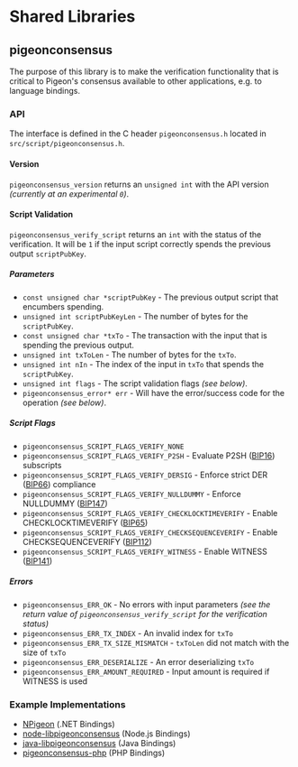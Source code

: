Shared Libraries
================

## pigeonconsensus

The purpose of this library is to make the verification functionality that is critical to Pigeon's consensus available to other applications, e.g. to language bindings.

### API

The interface is defined in the C header `pigeonconsensus.h` located in  `src/script/pigeonconsensus.h`.

#### Version

`pigeonconsensus_version` returns an `unsigned int` with the API version *(currently at an experimental `0`)*.

#### Script Validation

`pigeonconsensus_verify_script` returns an `int` with the status of the verification. It will be `1` if the input script correctly spends the previous output `scriptPubKey`.

##### Parameters
- `const unsigned char *scriptPubKey` - The previous output script that encumbers spending.
- `unsigned int scriptPubKeyLen` - The number of bytes for the `scriptPubKey`.
- `const unsigned char *txTo` - The transaction with the input that is spending the previous output.
- `unsigned int txToLen` - The number of bytes for the `txTo`.
- `unsigned int nIn` - The index of the input in `txTo` that spends the `scriptPubKey`.
- `unsigned int flags` - The script validation flags *(see below)*.
- `pigeonconsensus_error* err` - Will have the error/success code for the operation *(see below)*.

##### Script Flags
- `pigeonconsensus_SCRIPT_FLAGS_VERIFY_NONE`
- `pigeonconsensus_SCRIPT_FLAGS_VERIFY_P2SH` - Evaluate P2SH ([BIP16](https://github.com/bitcoin/bips/blob/master/bip-0016.mediawiki)) subscripts
- `pigeonconsensus_SCRIPT_FLAGS_VERIFY_DERSIG` - Enforce strict DER ([BIP66](https://github.com/bitcoin/bips/blob/master/bip-0066.mediawiki)) compliance
- `pigeonconsensus_SCRIPT_FLAGS_VERIFY_NULLDUMMY` - Enforce NULLDUMMY ([BIP147](https://github.com/bitcoin/bips/blob/master/bip-0147.mediawiki))
- `pigeonconsensus_SCRIPT_FLAGS_VERIFY_CHECKLOCKTIMEVERIFY` - Enable CHECKLOCKTIMEVERIFY ([BIP65](https://github.com/bitcoin/bips/blob/master/bip-0065.mediawiki))
- `pigeonconsensus_SCRIPT_FLAGS_VERIFY_CHECKSEQUENCEVERIFY` - Enable CHECKSEQUENCEVERIFY ([BIP112](https://github.com/bitcoin/bips/blob/master/bip-0112.mediawiki))
- `pigeonconsensus_SCRIPT_FLAGS_VERIFY_WITNESS` - Enable WITNESS ([BIP141](https://github.com/bitcoin/bips/blob/master/bip-0141.mediawiki))

##### Errors
- `pigeonconsensus_ERR_OK` - No errors with input parameters *(see the return value of `pigeonconsensus_verify_script` for the verification status)*
- `pigeonconsensus_ERR_TX_INDEX` - An invalid index for `txTo`
- `pigeonconsensus_ERR_TX_SIZE_MISMATCH` - `txToLen` did not match with the size of `txTo`
- `pigeonconsensus_ERR_DESERIALIZE` - An error deserializing `txTo`
- `pigeonconsensus_ERR_AMOUNT_REQUIRED` - Input amount is required if WITNESS is used

### Example Implementations
- [NPigeon](https://github.com/NicolasDorier/NPigeon/blob/master/NPigeon/Script.cs#L814) (.NET Bindings)
- [node-libpigeonconsensus](https://github.com/bitpay/node-libpigeonconsensus) (Node.js Bindings)
- [java-libpigeonconsensus](https://github.com/dexX7/java-libpigeonconsensus) (Java Bindings)
- [pigeonconsensus-php](https://github.com/Bit-Wasp/pigeonconsensus-php) (PHP Bindings)
